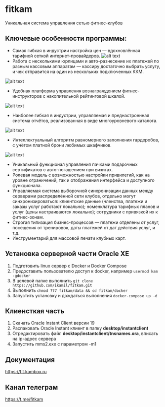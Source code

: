 # fitkam
Уникальная система управления сетью фитнес-клубов
## Ключевые особенности программы:
- Самая гибкая в индустрии настройка цен — вдохновлённая тарифной сеткой интернет-провайдеров.
![alt text](https://fit.kambox.ru/wp-content/uploads/2015/04/serv-cost.png)
- Работа с несколькими юрлицами и авто-разнесение их платежей по разным кассовым аппаратам — кассиру достаточно выбрать услугу, и чек отправится на один из нескольких подключенных ККМ.

![alt text](http://help.planeta.fitness/wp-content/uploads/2015/11/cachregchoose1.png)
- Удобная платформа управления вознаграждением фитнес-инструкторов с накопительной рейтинговой шкалой.

![alt text](https://fit.kambox.ru/wp-content/uploads/2023/10/image.png)
- Наиболее гибкая в индустрии, управляемая и преднастроенная система отчётов, реализованная в виде многоуровневого каталога.

![alt text](https://fit.kambox.ru/wp-content/uploads/2023/10/image-1.png)
- Интеллектуальный алгоритм равномерного заполнения гардеробов, с учётом платной брони любимых шкафчиков.

![alt text](https://fit.kambox.ru/wp-content/uploads/2023/10/image-2.png)
- Уникальный функционал управления пачками подарочных сертификатов с авто-погашением при визитах.
- Ролевая модель с возможностью настройки привилегий, как на уровне ограничений, так и отображения интерфейса и доступного функционала.
- Управляемая система выборочной синхронизации данных между серверами распределённой сети клубов, отдельно могут синхронизироваться:
клиентские данные (членства, платежи и заказы услуг работают локально);
номенклатура тарифных планов и услуг (цены настраиваются локально);
сотрудники с привязкой их к фитнес-зонам.
- Строгая типизация бизнес-процессов — платежи отделены от услуг, посещения от тренировок, даты платежей от дат действия услуг, и т.д.
- Инструментарий для массовой печати клубных карт.

## Установка серверной части Oracle XE
1. Подготовить linux сервер с Docker и Docker Compose
2. Предоставить пользователю доступ к docker, например `usermod kam -gdocker`
3. В целевой папке выполнить `git clone https://github.com/ikamil/fitkam.git`
4. Выполнить `chmod 777 fitkam/data && cd fitkam/docker`
5. Запустить установку и дождаться выполнения `docker-compose up -d`

## Клиенсткая часть
1. Скачать Oracle Instant Client версии 19
2. Распаковать Oracle Instant клиент в папку **desktop/instantclient**
3. Отредактировать файл **desktop/instantclient/tnsnames.ora**, вписать на ip-адрес сервера
4. Запустить mms2.exe с параметром -m1

## Документация
https://fit.kambox.ru

## Канал телеграм
https://t.me/fitkam

